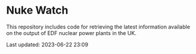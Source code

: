 # Nuke Watch

This repository includes code for retrieving the latest information available on the output of EDF nuclear power plants in the UK.

Last updated: 2023-06-22 23:09